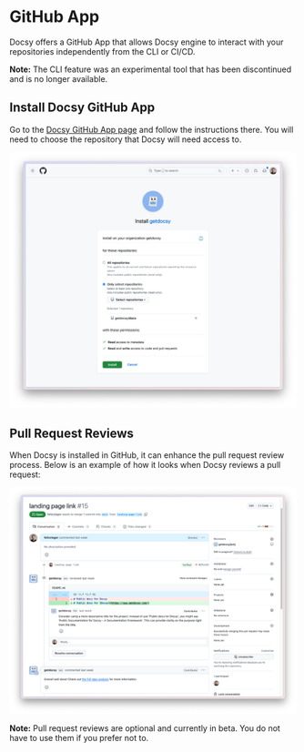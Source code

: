 # GitHub App

Docsy offers a GitHub App that allows Docsy engine to interact with your repositories independently from the CLI or CI/CD. 

**Note:** The CLI feature was an experimental tool that has been discontinued and is no longer available.

## Install Docsy GitHub App

Go to the [Docsy GitHub App page](https://github.com/apps/getdocsy) and follow the instructions there. You will need to choose the repository that Docsy will need access to.

![Install GitHub App](install-github-app.png)

## Pull Request Reviews

When Docsy is installed in GitHub, it can enhance the pull request review process. Below is an example of how it looks when Docsy reviews a pull request:

![Pull Request Review Example](pull-request-reviews.png)

**Note:** Pull request reviews are optional and currently in beta. You do not have to use them if you prefer not to.